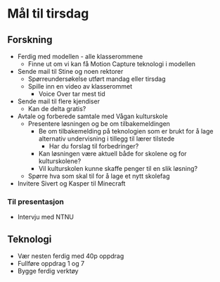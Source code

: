 # Mål til tirsdag

## Forskning
- Ferdig med modellen - alle klasserommene
  - Finne ut om vi kan få Motion Capture teknologi i modellen 
- Sende mail til Stine og noen rektorer
  - Spørreundersøkelse utført mandag eller tirsdag
  - Spille inn en video av klasserommet
    - Voice Over tar mest tid 
- Sende mail til flere kjendiser
  - Kan de delta gratis?  
- Avtale og forberede samtale med Vågan kulturskole
  - Presentere løsningen og be om tilbakemeldingen
    - Be om tilbakemelding på teknologien som er brukt for å lage alternativ undervisning i tillegg til lærer tilstede
      - Har du forslag til forbedringer? 
    - Kan løsningen være aktuell både for skolene og for kulturskolene?
    - Vil kulturskolen kunne skaffe penger til en slik løsning?  
  - Spørre hva som skal til for å lage et nytt skolefag   
- Invitere Sivert og Kasper til Minecraft
### Til presentasjon
- Intervju med NTNU
  
## Teknologi
- Vær nesten ferdig med 40p oppdrag
- Fullføre oppdrag 1 og 7
- Bygge ferdig verktøy
